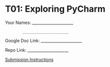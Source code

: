 # T01: Exploring PyCharm

Your Names: _____________________

            _____________________
            
Google Doc Link: _____________________

Repo Link: _____________________

[Submission Instructions](https://docs.google.com/document/d/1ZWnRFdEYZuILWDCzrU3oMuUkpsYjx0wq256aQFqRudc/edit?usp=sharing)
